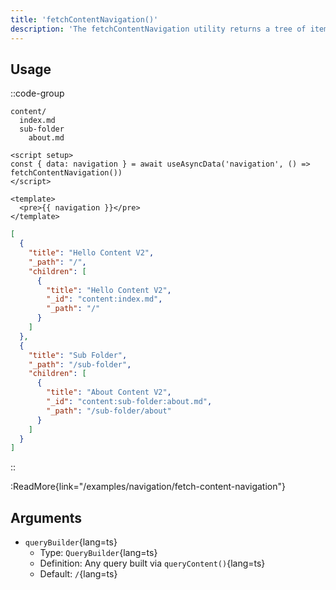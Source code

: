 ```yaml
---
title: 'fetchContentNavigation()'
description: 'The fetchContentNavigation utility returns a tree of items based on the content/ directory structure and files.'
---
```


## Usage

::code-group

```Text [Directory structure]
content/
  index.md
  sub-folder
    about.md
```

```vue [app.vue]
<script setup>
const { data: navigation } = await useAsyncData('navigation', () => fetchContentNavigation())
</script>

<template>
  <pre>{{ navigation }}</pre>
</template>
```

```json [Output]
[
  {
    "title": "Hello Content V2",
    "_path": "/",
    "children": [
      {
        "title": "Hello Content V2",
        "_id": "content:index.md",
        "_path": "/"
      }
    ]
  },
  {
    "title": "Sub Folder",
    "_path": "/sub-folder",
    "children": [
      {
        "title": "About Content V2",
        "_id": "content:sub-folder:about.md",
        "_path": "/sub-folder/about"
      }
    ]
  }
]
```

::

:ReadMore{link="/examples/navigation/fetch-content-navigation"}

## Arguments

- `queryBuilder`{lang=ts}
  - Type: `QueryBuilder`{lang=ts}
  - Definition: Any query built via `queryContent()`{lang=ts}
  - Default: `/`{lang=ts}

